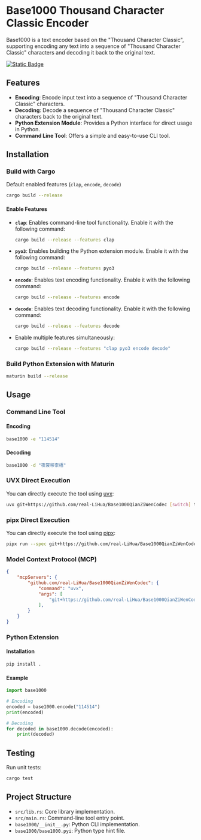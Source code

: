 # Base1000 Thousand Character Classic Encoder

Base1000 is a text encoder based on the "Thousand Character Classic", supporting encoding any text into a sequence of "Thousand Character Classic" characters and decoding it back to the original text.

[![Static Badge](https://img.shields.io/badge/DeepWiki-blue)](https://deepwiki.com/real-LiHua/Base1000QianZiWenCodec)


## Features

- **Encoding**: Encode input text into a sequence of "Thousand Character Classic" characters.
- **Decoding**: Decode a sequence of "Thousand Character Classic" characters back to the original text.
- **Python Extension Module**: Provides a Python interface for direct usage in Python.
- **Command Line Tool**: Offers a simple and easy-to-use CLI tool.

## Installation

### Build with Cargo
Default enabled features (`clap`, `encode`, `decode`)

```bash
cargo build --release
```

#### Enable Features

- **`clap`**: Enables command-line tool functionality. Enable it with the following command:
  ```bash
  cargo build --release --features clap
  ```

- **`pyo3`**: Enables building the Python extension module. Enable it with the following command:
  ```bash
  cargo build --release --features pyo3
  ```

- **`encode`**: Enables text encoding functionality. Enable it with the following command:
  ```bash
  cargo build --release --features encode
  ```

- **`decode`**: Enables text decoding functionality. Enable it with the following command:
  ```bash
  cargo build --release --features decode
  ```

- Enable multiple features simultaneously:
  ```bash
  cargo build --release --features "clap pyo3 encode decode"
  ```

### Build Python Extension with Maturin

```bash
maturin build --release
```

## Usage

### Command Line Tool

#### Encoding

```bash
base1000 -e "114514"
```

#### Decoding

```bash
base1000 -d "夜裳移柰梧"
```

### UVX Direct Execution

You can directly execute the tool using [uvx](https://docs.astral.sh/uv/getting-started/installation/):

```bash
uvx git+https://github.com/real-LiHua/Base1000QianZiWenCodec [switch] text
```

### pipx Direct Execution

You can directly execute the tool using [pipx](https://pipx.pypa.io/stable/installation/):

```bash
pipx run --spec git+https://github.com/real-LiHua/Base1000QianZiWenCodec base1000 [switch] text
```

### Model Context Protocol (MCP)
```json
{
    "mcpServers": {
        "github.com/real-LiHua/Base1000QianZiWenCodec": {
            "command": "uvx",
            "args": [
                "git+https://github.com/real-LiHua/Base1000QianZiWenCodec[mcp]"
            ],
        }
    }
}
```


### Python Extension

#### Installation

```bash
pip install .
```

#### Example

```python
import base1000

# Encoding
encoded = base1000.encode("114514")
print(encoded)

# Decoding
for decoded in base1000.decode(encoded):
    print(decoded)
```

## Testing

Run unit tests:

```bash
cargo test
```

## Project Structure

- `src/lib.rs`: Core library implementation.
- `src/main.rs`: Command-line tool entry point.
- `base1000/__init__.py`: Python CLI implementation.
- `base1000/base1000.pyi`: Python type hint file.


